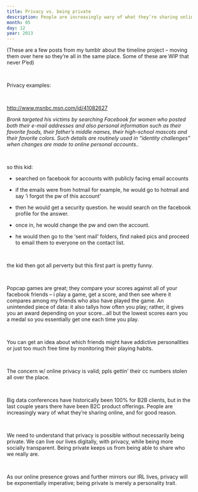 ```yaml
---
title: Privacy vs. being private
description: People are increasingly wary of what they’re sharing online, and for good reason.
month: 05
day: 12
year: 2013
---
```


(These are a few posts from my tumblr about the timeline project – moving them over here so they’re all in the same place. Some of these are WIP that never P’ed)

<br>

Privacy examples:

<br>

http://www.msnbc.msn.com/id/41082627

*Bronk targeted his victims by searching Facebook for women who posted both their e-mail addresses and also personal information such as their favorite foods, their father’s middle names, their high-school mascots and their favorite colors.
Such details are routinely used in “identity challenges” when changes are made to online personal accounts..*

<br>

so this kid:

- searched on facebook for accounts with publicly facing email accounts

- if the emails were from hotmail for example, he would go to hotmail and say ‘i forgot the pw of this account’

- then he would get a security question. he would search on the facebook profile for the answer.

- once in, he would change the pw and own the account.

 - he would then go to the ‘sent mail’ folders, find naked pics and proceed to email them to everyone on the contact list.

<br>

the kid then got all perverty but this first part is pretty funny.

<br>

Popcap games are great; they compare your scores against all of your facebook friends – i play a game, get a score, and then see where it compares among my friends who also have played the game.
An unintended piece of data: it also tallys how often you play; rather, it gives you an award depending on your score…all but the lowest scores earn you a medal so you essentially get one each time you play.

<br>

You can get an idea about which friends might have addictive personalities or just too much free time by monitoring their playing habits.

<br>

The concern w/ online privacy is valid; ppls gettin’ their cc numbers stolen all over the place.

<br>

Big data conferences have historically been 100% for B2B clients, but in the last couple years there have been B2C product offerings. People are increasingly wary of what they’re sharing online, and for good reason.

<br>

We need to understand that privacy is possible without necessarily being private. We can live our lives digitally, with privacy, while being more socially transparent. Being private keeps us from being able to share who we really are.

<br>

As our online presence grows and further mirrors our IRL lives, privacy will be exponentially imperative; being private is merely a personality trait.

<br>
